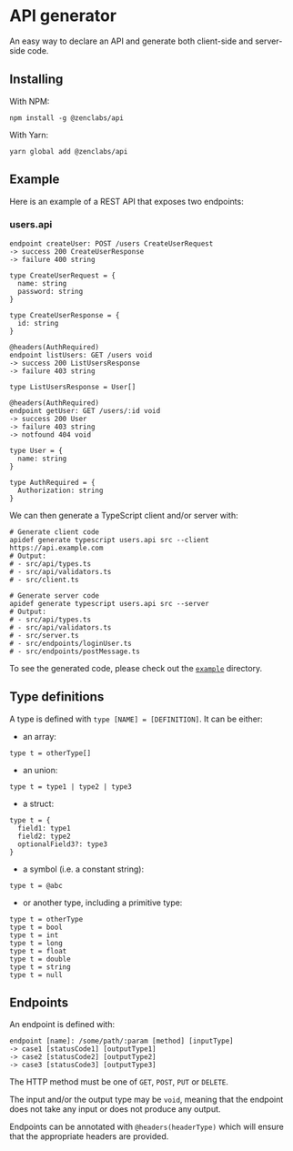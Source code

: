 # API generator

An easy way to declare an API and generate both client-side and server-side code.

## Installing

With NPM:
```
npm install -g @zenclabs/api
```

With Yarn:
```
yarn global add @zenclabs/api
```

## Example

Here is an example of a REST API that exposes two endpoints:

### users.api
```
endpoint createUser: POST /users CreateUserRequest
-> success 200 CreateUserResponse
-> failure 400 string

type CreateUserRequest = {
  name: string
  password: string
}

type CreateUserResponse = {
  id: string
}

@headers(AuthRequired)
endpoint listUsers: GET /users void
-> success 200 ListUsersResponse
-> failure 403 string

type ListUsersResponse = User[]

@headers(AuthRequired)
endpoint getUser: GET /users/:id void
-> success 200 User
-> failure 403 string
-> notfound 404 void

type User = {
  name: string
}

type AuthRequired = {
  Authorization: string
}
```

We can then generate a TypeScript client and/or server with:
```
# Generate client code
apidef generate typescript users.api src --client https://api.example.com
# Output:
# - src/api/types.ts
# - src/api/validators.ts
# - src/client.ts

# Generate server code
apidef generate typescript users.api src --server
# Output:
# - src/api/types.ts
# - src/api/validators.ts
# - src/server.ts
# - src/endpoints/loginUser.ts
# - src/endpoints/postMessage.ts
```

To see the generated code, please check out the [`example`](example/) directory.

## Type definitions

A type is defined with `type [NAME] = [DEFINITION]`. It can be either:

- an array:
```
type t = otherType[]
```
- an union:
```
type t = type1 | type2 | type3
```
- a struct:
```
type t = {
  field1: type1
  field2: type2
  optionalField3?: type3
}
```

- a symbol (i.e. a constant string):
```
type t = @abc
```

- or another type, including a primitive type:
```
type t = otherType
type t = bool
type t = int
type t = long
type t = float
type t = double
type t = string
type t = null
```

## Endpoints

An endpoint is defined with:
```
endpoint [name]: /some/path/:param [method] [inputType]
-> case1 [statusCode1] [outputType1]
-> case2 [statusCode2] [outputType2]
-> case3 [statusCode3] [outputType3]
```

The HTTP method must be one of `GET`, `POST`, `PUT` or `DELETE`.

The input and/or the output type may be `void`, meaning that the endpoint does not take any input
or does not produce any output.

Endpoints can be annotated with `@headers(headerType)` which will ensure that the appropriate
headers are provided.
